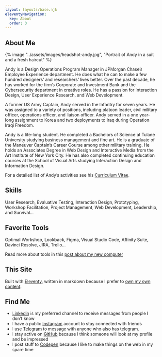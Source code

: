 ```yaml
---
layout: layouts/base.njk
eleventyNavigation:
  key: About
  order: 3
---
```


<div class="about-page">
<section class="bio">

# About Me

<div class="container-center">

{% image "../assets/images/headshot-andy.jpg", "Portrait of Andy in a suit and a fresh haircut" %}

</div>

Andy is a Design Operations Program Manager in JPMorgan Chase’s Employee Experience department. He does what he can to make a few hundred designers’ and researchers’ lives better. Over the past decade, he has worked for the firm’s Corporate and Investment Bank and the Cybersecurity department in creative roles. He has a passion for Interaction Design, User Experience Research, and Web Development.

A former US Army Captain, Andy served in the Infantry for seven years. He was assigned to a variety of positions, including platoon leader, civil military officer, operations officer, and liaison officer. Andy served in a one year-long assignment to Korea and two deployments to Iraq during Operation Iraqi Freedom.

Andy is a life-long student. He completed a Bachelors of Science at Tulane University studying business management and fine art. He is a graduate of the Maneuver Captain’s Career Course among other military training. He holds an Associates Degree in Web Design and Interactive Media from the Art Institute of New York City. He has also completed continuing education courses at the School of Visual Arts studying Interaction Design and Information Design.

For a detailed list of Andy’s activities see his <a href="/cv/">Curriculum Vitae</a>.

</section>
<section class="bio-details">

<div>

## Skills

User Research, Evaluative Testing, Interaction Design, Prototyping, Workshop Facilitation, Project Management, Web Development, Leadership, and Survival…

## Favorite Tools

Optimal Workshop, Lookback, Figma, Visual Studio Code, Affinity Suite, Davinci Resolve, JIRA, Trello…

Read more about tools in this [post about my new computer](../blog/new-computer/)

## This Site

Built with [Eleventy](https://www.11ty.dev/), written in markdown because I prefer to [own my own content](https://ownyourcontent.wordpress.com/).

</div>
<div>

## Find Me
- [Linkedin](https://www.linkedin.com/in/andypbrowne) is my preferred channel to receive messages from people I don’t know
- I have a public [Instagram](https://www.instagram.com/andypbrowne/) account to stay connected with friends
- I use [Telegram](https://telegram.org/) to message with anyone who also has telegram.
- I stay active on [GitHub](https://github.com/andypbrowne) because I think someone will look at my profile and be impressed
- I post stuff to [Codepen](https://codepen.io/andypbrowne) because I like to make things on the web in my spare time

</div>
</section>
</div>
